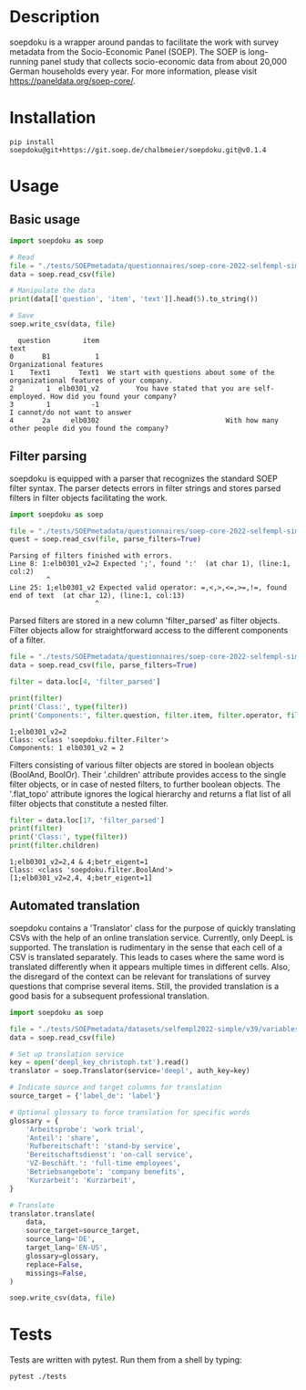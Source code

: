 # Description
soepdoku is a wrapper around pandas to facilitate the work with survey metadata from the Socio-Economic Panel (SOEP). The SOEP is long-running panel study that collects socio-economic data from about 20,000 German households every year. For more information, please visit https://paneldata.org/soep-core/.

# Installation
```
pip install soepdoku@git+https://git.soep.de/chalbmeier/soepdoku.git@v0.1.4
```
# Usage
## Basic usage

```python
import soepdoku as soep

# Read
file = "./tests/SOEPmetadata/questionnaires/soep-core-2022-selfempl-simple/questions.csv"
data = soep.read_csv(file)

# Manipulate the data
print(data[['question', 'item', 'text']].head(5).to_string())

# Save
soep.write_csv(data, file)
```

```
  question        item                                                                                text
0       B1           1                                                             Organizational features
1    Text1       Text1  We start with questions about some of the organizational features of your company.
2        1  elb0301_v2         You have stated that you are self-employed. How did you found your company?
3        1          -1                                                      I cannot/do not want to answer
4       2a     elb0302                               With how many other people did you found the company?
```

## Filter parsing
soepdoku is equipped with a parser that recognizes the standard SOEP filter syntax. The parser detects errors in filter strings and stores parsed filters in filter objects facilitating the work.

```python
import soepdoku as soep

file = "./tests/SOEPmetadata/questionnaires/soep-core-2022-selfempl-simple/questions.csv"
quest = soep.read_csv(file, parse_filters=True)
```

```
Parsing of filters finished with errors.
Line 8: 1:elb0301_v2=2 Expected ';', found ':'  (at char 1), (line:1, col:2)
         ^
Line 25: 1;elb0301_v2 Expected valid operator: =,<,>,<=,>=,!=, found end of text  (at char 12), (line:1, col:13)
                     ^
```

Parsed filters are stored in a new column 'filter_parsed' as filter objects. Filter objects allow for straightforward access to the different components of a filter.

```python
file = "./tests/SOEPmetadata/questionnaires/soep-core-2022-selfempl-simple/questions.csv"
data = soep.read_csv(file, parse_filters=True)

filter = data.loc[4, 'filter_parsed']

print(filter)
print('Class:', type(filter))
print('Components:', filter.question, filter.item, filter.operator, filter.value)
```

```
1;elb0301_v2=2
Class: <class 'soepdoku.filter.Filter'>
Components: 1 elb0301_v2 = 2
```

Filters consisting of various filter objects are stored in boolean objects (BoolAnd, BoolOr). Their '.children' attribute provides access to the single filter objects, or in case of nested filters, to further boolean objects. The '.flat_topo' attribute ignores the logical hierarchy and returns a flat list of all filter objects that constitute a nested filter.   
```python 
filter = data.loc[17, 'filter_parsed']
print(filter)
print('Class:', type(filter))
print(filter.children)
```

```
1;elb0301_v2=2,4 & 4;betr_eigent=1
Class: <class 'soepdoku.filter.BoolAnd'>
[1;elb0301_v2=2,4, 4;betr_eigent=1]
```

## Automated translation
soepdoku contains a 'Translator' class for the purpose of quickly translating CSVs with the help of an online translation service. Currently, only DeepL is supported. The translation is rudimentary in the sense that each cell of a CSV is translated separately. This leads to cases where the same word is translated differently when it appears multiple times in different cells. Also, the disregard of the context can be relevant for translations of survey questions that comprise several items. Still, the provided translation is a good basis for a subsequent professional translation.

```python
import soepdoku as soep

file = "./tests/SOEPmetadata/datasets/selfempl2022-simple/v39/variables.csv"
data = soep.read_csv(file)

# Set up translation service
key = open('deepl_key_christoph.txt').read()
translator = soep.Translator(service='deepl', auth_key=key)

# Indicate source and target columns for translation
source_target = {'label_de': 'label'} 

# Optional glossary to force translation for specific words
glossary = {
    'Arbeitsprobe': 'work trial',
    'Anteil': 'share',
    'Rufbereitschaft': 'stand-by service',
    'Bereitschaftsdienst': 'on-call service',
    'VZ-Beschäft.': 'full-time employees',
    'Betriebsangebote': 'company benefits',
    'Kurzarbeit': 'Kurzarbeit',
}

# Translate
translator.translate(
    data,
    source_target=source_target,
    source_lang='DE',
    target_lang='EN-US',
    glossary=glossary,
    replace=False,
    missings=False,
)

soep.write_csv(data, file)

```

# Tests
Tests are written with pytest. Run them from a shell by typing:

```
pytest ./tests
```
